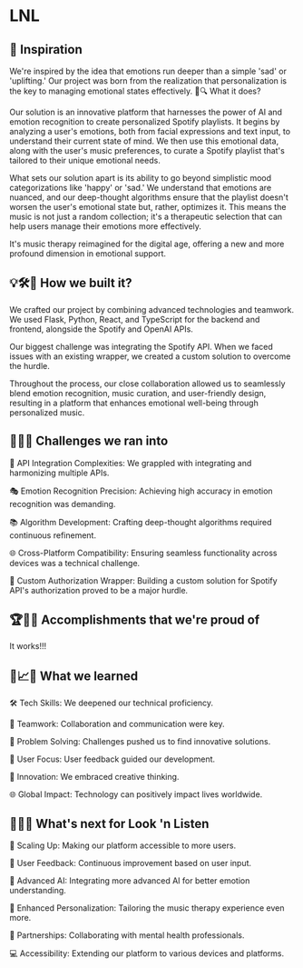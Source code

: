 # LNL
 
## 🌟 Inspiration

We're inspired by the idea that emotions run deeper than a simple 'sad' or 'uplifting.' Our project was born from the realization that personalization is the key to managing emotional states effectively.
🤯🔍 What it does?

Our solution is an innovative platform that harnesses the power of AI and emotion recognition to create personalized Spotify playlists. It begins by analyzing a user's emotions, both from facial expressions and text input, to understand their current state of mind. We then use this emotional data, along with the user's music preferences, to curate a Spotify playlist that's tailored to their unique emotional needs.

What sets our solution apart is its ability to go beyond simplistic mood categorizations like 'happy' or 'sad.' We understand that emotions are nuanced, and our deep-thought algorithms ensure that the playlist doesn't worsen the user's emotional state but, rather, optimizes it. This means the music is not just a random collection; it's a therapeutic selection that can help users manage their emotions more effectively.

It's music therapy reimagined for the digital age, offering a new and more profound dimension in emotional support.

## 💡🛠💎 How we built it?

We crafted our project by combining advanced technologies and teamwork. We used Flask, Python, React, and TypeScript for the backend and frontend, alongside the Spotify and OpenAI APIs.

Our biggest challenge was integrating the Spotify API. When we faced issues with an existing wrapper, we created a custom solution to overcome the hurdle.

Throughout the process, our close collaboration allowed us to seamlessly blend emotion recognition, music curation, and user-friendly design, resulting in a platform that enhances emotional well-being through personalized music.

## 🧩🤔💡 Challenges we ran into

🔌 API Integration Complexities: We grappled with integrating and harmonizing multiple APIs.

🎭 Emotion Recognition Precision: Achieving high accuracy in emotion recognition was demanding.

📚 Algorithm Development: Crafting deep-thought algorithms required continuous refinement.

🌐 Cross-Platform Compatibility: Ensuring seamless functionality across devices was a technical challenge.

🔑 Custom Authorization Wrapper: Building a custom solution for Spotify API's authorization proved to be a major hurdle.

## 🏆🥇🎉 Accomplishments that we're proud of

It works!!!

## 🧐📈🔎 What we learned

🛠 Tech Skills: We deepened our technical proficiency.

🤝 Teamwork: Collaboration and communication were key.

🚧 Problem Solving: Challenges pushed us to find innovative solutions.

🌟 User Focus: User feedback guided our development.

🚀 Innovation: We embraced creative thinking.

🌐 Global Impact: Technology can positively impact lives worldwide.

## 🌟👥🚀 What's next for Look 'n Listen

🚀 Scaling Up: Making our platform accessible to more users.

🔄 User Feedback: Continuous improvement based on user input.

🧠 Advanced AI: Integrating more advanced AI for better emotion understanding.

🎵 Enhanced Personalization: Tailoring the music therapy experience even more.

🤝 Partnerships: Collaborating with mental health professionals.

💻 Accessibility: Extending our platform to various devices and platforms.
